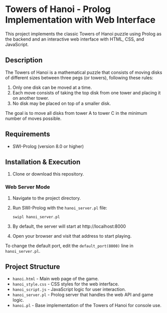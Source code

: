 # Towers of Hanoi - Prolog Implementation with Web Interface

This project implements the classic Towers of Hanoi puzzle using Prolog as the backend and an interactive web interface with HTML, CSS, and JavaScript.

## Description

The Towers of Hanoi is a mathematical puzzle that consists of moving disks of different sizes between three pegs (or towers), following these rules:

1. Only one disk can be moved at a time.
2. Each move consists of taking the top disk from one tower and placing it on another tower.
3. No disk may be placed on top of a smaller disk.

The goal is to move all disks from tower A to tower C in the minimum number of moves possible.

## Requirements

-   SWI-Prolog (version 8.0 or higher)

## Installation & Execution

1. Clone or download this repository.

### Web Server Mode

1. Navigate to the project directory.
2. Run SWI-Prolog with the `hanoi_server.pl` file:

    ```
    swipl hanoi_server.pl
    ```

3. By default, the server will start at http://localhost:8000
4. Open your browser and visit that address to start playing.

To change the default port, edit the `default_port(8000)` line in `hanoi_server.pl`.

## Project Structure

-   `hanoi.html` - Main web page of the game.
-   `hanoi_style.css` - CSS styles for the web interface.
-   `hanoi_script.js` - JavaScript logic for user interaction.
-   `hanoi_server.pl` - Prolog server that handles the web API and game logic.
-   `hanoi.pl` - Base implementation of the Towers of Hanoi for console use.
